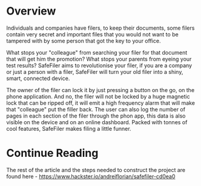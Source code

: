 # Overview
Individuals and companies have filers, to keep their documents, some filers contain very secret and important files that you would not want to be tampered with by some person that got the key to your office.

What stops your "colleague" from searching your filer for that document that will get him the promotion? What stops your parents from eyeing your test results? SafeFiler aims to revolutionise your filer, if you are a company or just a person with a filer, SafeFiler will turn your old filer into a shiny, smart, connected device.

The owner of the filer can lock it by just pressing a button on the go, on the phone application. And no, the filer will not be locked by a huge magnetic lock that can be ripped off, it will emit a high frequency alarm that will make that "colleague" put the filler back. The user can also log the number of pages in each section of the filer through the phon app, this data is also visible on the device and on an online dashboard. Packed with tonnes of cool features, SafeFiler makes filing a little funner.

# Continue Reading
The rest of the article and the steps needed to construct the project are found here - https://www.hackster.io/andreiflorian/safefiler-cd0ea0